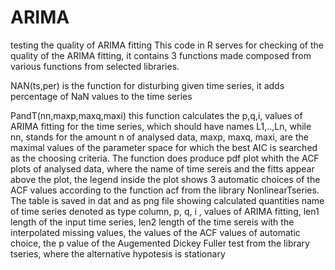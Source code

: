# ARIMA
testing the quality of ARIMA fitting
This code in R serves for checking of the quality of the ARIMA fitting, it contains 3 functions made composed from various functions
from selected libraries.

NAN(ts,per) is the function for disturbing given time series, it adds percentage of NaN values to the time series 


PandT(nn,maxp,maxq,maxi) this function calculates the p,q,i, values of ARIMA fitting for the time series, which should have names
L1,..,Ln, while nn, stands for the amount n of analysed data, maxp, maxq, maxi, are the maximal values of the parameter space for which the best AIC is searched as the choosing criteria.
The function does produce pdf plot whith the ACF plots of analysed data, where the name of time sereis and the fitts appear above the plot, the legend inside the plot shows 3 automatic choices of the ACF values according to the function acf from the library NonlinearTseries.
The table is saved in dat and as png file showing calculated quantities
name of time series denoted as type column, p, q, i , values of ARIMA fitting, len1 length of the input time series, len2 length of the time sereis with the interpolated missing values, the values of the ACF values of automatic choice, the p value of
the Augemented Dickey Fuller test from the library tseries, where the alternative hypotesis is stationary

